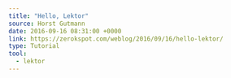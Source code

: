 ```yaml
---
title: "Hello, Lektor"
source: Horst Gutmann 
date: 2016-09-16 08:31:00 +0000
link: https://zerokspot.com/weblog/2016/09/16/hello-lektor/
type: Tutorial
tool:
  - lektor
---
```







